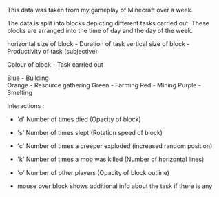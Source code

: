 This data was taken from my gameplay of Minecraft over a week.


The data is split into blocks depicting different tasks carried out.
These blocks are arranged into the time of day and the day of the week. 


horizontal size of block  -  Duration of task
vertical size of block    -  Productivity of task (subjective)

Colour of block           -  Task carried out

Blue    -  Building  
Orange  -  Resource gathering
Green   -  Farming
Red     -  Mining
Purple  -  Smelting


Interactions :

- 'd'  Number of times died  (Opacity of block)

- 's'  Number of times slept  (Rotation speed of block)

- 'c'  Number of times a creeper exploded  (increased random position)

- 'k'  Number of times a mob was killed  (Number of horizontal lines)

- 'o' Number of other players  (Opacity of block outline)

- mouse over block shows additional info about the task if there is any
